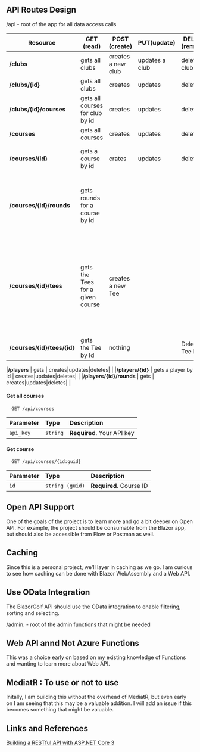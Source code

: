 


## API Routes Design 
/api - root of the app for all data access calls


|Resource|GET (read)|POST (create)|PUT(update)|DELETE (remove)|Details|
|---|---|---|---|---|---|
|**/clubs** | gets all clubs | creates a new club| updates a club |deletes a club| |
|**/clubs/{id}** | gets all clubs | creates|updates|deletes| | 
|**/clubs/{id}/courses** | gets all courses for club by id  | creates|updates|deletes| | 
|**/courses** | gets all courses | creates|updates|deletes|  |
|**/courses/{id}**  | gets a course by id| crates|updates|deletes| Should contain a link back to parent club|
|**/courses/{id}/rounds**  | gets rounds for a course by id| ||| Should contain a link back to parent club, should contain links to players by id|
|**/courses/{id}/tees** | gets the Tees for a given course | creates a new Tee |||Only gets and posts are allowed. Since Tee information changes infrequently, Tee data is denormalized into the Course object when stored. |
|**/courses/{id}/tees/{id}** | gets the Tee by Id | nothing ||Deletes a Tee by Id|Only gets and deletes are allowed |

|**/players** | gets | creates|updates|deletes| |
|**/players/{id}** | gets a player by id | creates|updates|deletes| |
|**/players/{id}/rounds** | gets | creates|updates|deletes| |


#### Get all courses

```http
  GET /api/courses
```

| Parameter | Type     | Description                |
| :-------- | :------- | :------------------------- |
| `api_key` | `string` | **Required**. Your API key |


#### Get course

```http
  GET /api/courses/{id:guid}
```

| Parameter | Type     | Description                |
| :-------- | :------- | :------------------------- |
| `id` | `string (guid)` | **Required**. Course ID |


## Open API Support

One of the goals of the project is to learn more and go a bit deeper on Open API.  For example, the project should be consumable from the Blazor app, but should also be accessible from Flow or Postman as well.

## Caching

Since this is a personal project, we'll layer in caching as we go.  I am curious to see how caching can be done with Blazor WebAssembly and a Web API.  

## Use OData Integration 

The BlazorGolf API should use the OData integration to enable filtering, sorting and selecting. 



/admin. - root of the admin functions that might be needed 

## Web API annd Not Azure Functions

This was a choice early on based on my existing knowledge of Functions and wanting to learn more about Web API.


## MediatR : To use or not to use

Initally, I am building this without the overhead of MediatR, but even early on I am seeing that this may be a valuable addition. I will add an issue if this becomes something that might be valuable. 

## Links and References 

[Building a RESTful API with ASP.NET Core 3](https://app.pluralsight.com/library/courses/asp-dot-net-core-3-restful-api-building/table-of-contents)